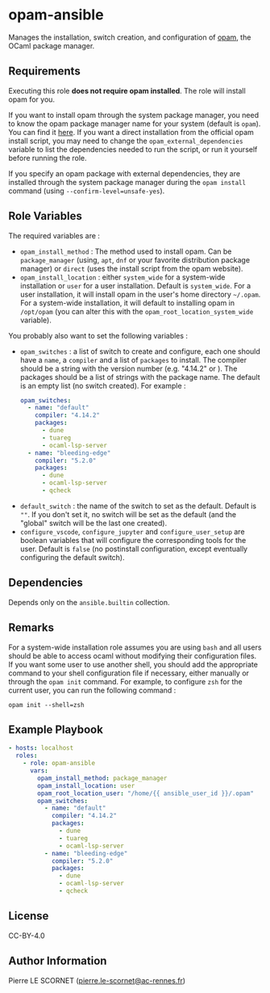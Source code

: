 opam-ansible
=========

Manages the installation, switch creation, and configuration of [opam](https://opam.ocaml.org/), the OCaml package manager.

Requirements
------------

Executing this role **does not require opam installed**. The role will install opam for you.

If you want to install opam through the system package manager, you need to know the opam package manager name for your system (default is `opam`). You can find it [here](https://opam.ocaml.org/doc/Install.html). If you want a direct installation from the official opam install script, you may need to change the `opam_external_dependencies` variable to list the dependencies needed to run the script, or run it yourself before running the role.

If you specify an opam package with external dependencies, they are installed through the system package manager during the `opam install` command (using `--confirm-level=unsafe-yes`).

Role Variables
--------------

The required variables are :

- `opam_install_method` : The method used to install opam. Can be `package_manager` (using, `apt`, `dnf` or your favorite distribution package manager) or `direct` (uses the install script from the opam website).
- `opam_install_location` : either `system_wide` for a system-wide installation or `user` for a user installation. Default is `system_wide`. For a user installation, it will install opam in the user's home directory `~/.opam`. For a system-wide installation, it will default to installing opam in `/opt/opam` (you can alter this with the `opam_root_location_system_wide` variable).

You probably also want to set the following variables :

- `opam_switches` : a list of switch to create and configure, each one should have a `name`, a `compiler` and a list of `packages` to install. The compiler should be a string with the version number (e.g. "4.14.2" or ). The packages should be a list of strings with the package name. The default is an empty list (no switch created). For example :
  ```yaml
  opam_switches:
    - name: "default"
      compiler: "4.14.2"
      packages:
        - dune
        - tuareg
        - ocaml-lsp-server
    - name: "bleeding-edge"
      compiler: "5.2.0"
      packages:
        - dune
        - ocaml-lsp-server
        - qcheck
  ```
- `default_switch` : the name of the switch to set as the default. Default is `""`. If you don't set it, no switch will be set as the default (and the "global" switch will be the last one created).
- `configure_vscode`, `configure_jupyter` and `configure_user_setup` are boolean variables that will configure the corresponding tools for the user. Default is `false` (no postinstall configuration, except eventually configuring the default switch).

Dependencies
------------

Depends only on the `ansible.builtin` collection.

Remarks
-------

For a system-wide installation role assumes you are using `bash` and all users should be able to access ocaml without modifying their configuration files. If you want some user to use another shell, you should add the appropriate command to your shell configuration file if necessary, either manually or through the `opam init` command. For example, to configure `zsh` for the current user, you can run the following command :

```shell
opam init --shell=zsh
```

Example Playbook
----------------

```yaml
- hosts: localhost
  roles:
    - role: opam-ansible
      vars:
        opam_install_method: package_manager
        opam_install_location: user
        opam_root_location_user: "/home/{{ ansible_user_id }}/.opam"
        opam_switches:
          - name: "default"
            compiler: "4.14.2"
            packages:
              - dune
              - tuareg
              - ocaml-lsp-server
          - name: "bleeding-edge"
            compiler: "5.2.0"
            packages:
              - dune
              - ocaml-lsp-server
              - qcheck
```
License
-------

CC-BY-4.0

Author Information
------------------

Pierre LE SCORNET (pierre.le-scornet@ac-rennes.fr)
